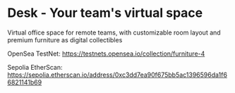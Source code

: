 # Desk - Your team's virtual space
Virtual office space for remote teams, with customizable room layout and premium furniture as digital collectibles


OpenSea TestNet: https://testnets.opensea.io/collection/furniture-4

Sepolia EtherScan: https://sepolia.etherscan.io/address/0xc3dd7ea90f675bb5ac1396596da1f66821141b69